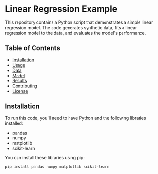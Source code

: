 # Linear Regression Example

This repository contains a Python script that demonstrates a simple linear regression model. The code generates synthetic data, fits a linear regression model to the data, and evaluates the model's performance.

## Table of Contents

- [Installation](#installation)
- [Usage](#usage)
- [Data](#data)
- [Model](#model)
- [Results](#results)
- [Contributing](#contributing)
- [License](#license)

## Installation

To run this code, you'll need to have Python and the following libraries installed:

- pandas
- numpy
- matplotlib
- scikit-learn

You can install these libraries using pip:

```bash
pip install pandas numpy matplotlib scikit-learn
